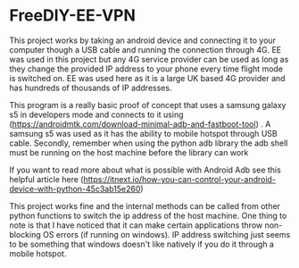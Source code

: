 # FreeDIY-EE-VPN
This project works by taking an android device and connecting it to your computer though a USB cable and running the connection through 4G. 
EE was used in this project but any 4G service provider can be used as long as they change the provided IP address to your phone every time flight  mode is switched on. 
EE was used here as it is a large UK based 4G provider and has hundreds of thousands of IP addresses.

This program is a really basic proof of concept that uses a samsung galaxy s5 in developers mode and connects to it using (https://androidmtk.com/download-minimal-adb-and-fastboot-tool)
. A samsung s5 was used as it has the ability to mobile hotspot through USB cable. Secondly, remember when using the python adb library the adb shell must be running on the host machine before the library can work

If you want to read more about what is possible with Android Adb see this helpful article here (https://itnext.io/how-you-can-control-your-android-device-with-python-45c3ab15e260)

This project works fine and the internal methods can be called from other python functions to switch the ip address of the host machine. One thing to note is that I have noticed that it can make certain applications throw non-blocking OS errors (if running on windows). IP address switching just seems to be something that windows doesn't like natively if you do it through a mobile hotspot.
